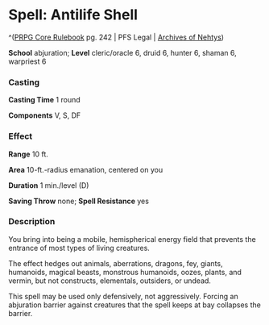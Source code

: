 # Spell: Antilife Shell

^([PRPG Core Rulebook][ss-antilife-shell] pg. 242 | PFS Legal | [Archives of Nehtys][sn-antilife-shell])

**School** abjuration; **Level** cleric/oracle 6, druid 6, hunter 6, shaman 6, warpriest 6

### Casting

**Casting Time** 1 round  

**Components** V, S, DF

### Effect

**Range** 10 ft.  

**Area** 10-ft.-radius emanation, centered on you  

**Duration** 1 min./level (D)  

**Saving Throw** none; **Spell Resistance** yes

### Description

You bring into being a mobile, hemispherical energy field that prevents the entrance of most types of living creatures.  

The effect hedges out animals, aberrations, dragons, fey, giants, humanoids, magical beasts, monstrous humanoids, oozes, plants, and vermin, but not constructs, elementals, outsiders, or undead.  

This spell may be used only defensively, not aggressively. Forcing an abjuration barrier against creatures that the spell keeps at bay collapses the barrier.

[ss-antilife-shell]: http://paizo.com/pathfinderRPG/v57
[sn-antilife-shell]: http://www.archivesofnethys.com/SpellDisplay.aspx?ItemName=Antilife%20Shell